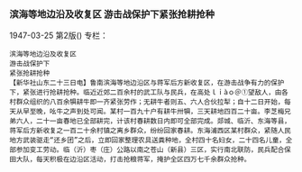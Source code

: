 ### 滨海等地边沿及收复区  游击战保护下紧张抢耕抢种

1947-03-25
第2版()
专栏：

    滨海等地边沿及收复区
    游击战保护下
    紧张抢耕抢种
    【新华社山东二十三日电】鲁南滨海等地边沿区与蒋军后方新收复区，在游击战争有力的保护下，紧张进行抢耕抢种。临近近郊二百余村的武工队与民兵，在高处ｌｉàｏ＠①望敌人，由各村群众组织的八百余犋耕牛即一齐紧张劳作；无耕牛者则五、六人合伙拉犁；自十二日开始，每天从早至晚，吆牛之声到处可闻。某村一百九十户有耕牛卅犋，三天耕地四百二十亩。李芝梅兄弟六人，二十一亩春地已全部耕完，计该村春耕数日内即可全部完成。郯城、临沂、东海等县，蒋军后方新收复之一百二十余村镇之离乡群众，纷纷回家春耕。东海浦西区某村群众，紧随人民地方武装驱走“还乡团”之后，立即回家整理农具送粪种地，全村四十名妇女，二十四名儿童，全部参加变工劳动。临（沂）枣（庄）公路以南之苍山（新县）三区，实行南北联防，民兵配合保田大队，每天积极在边沿区活动，打击抢粮蒋军，掩护全区四万七千余群众抢种。
